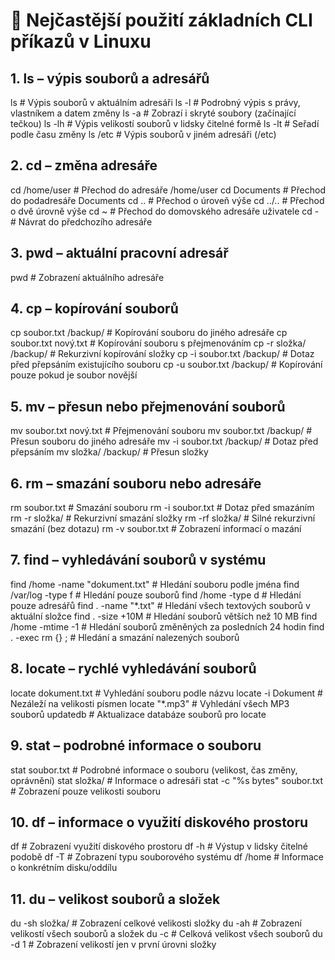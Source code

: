 # 📌 Nejčastější použití základních CLI příkazů v Linuxu

## 1. ls – výpis souborů a adresářů

ls              # Výpis souborů v aktuálním adresáři
ls -l           # Podrobný výpis s právy, vlastníkem a datem změny
ls -a           # Zobrazí i skryté soubory (začínající tečkou)
ls -lh          # Výpis velikostí souborů v lidsky čitelné formě
ls -lt          # Seřadí podle času změny
ls /etc         # Výpis souborů v jiném adresáři (/etc)


## 2. cd – změna adresáře

cd /home/user   # Přechod do adresáře /home/user
cd Documents    # Přechod do podadresáře Documents
cd ..           # Přechod o úroveň výše
cd ../..        # Přechod o dvě úrovně výše
cd ~            # Přechod do domovského adresáře uživatele
cd -            # Návrat do předchozího adresáře

## 3. pwd – aktuální pracovní adresář

pwd             # Zobrazení aktuálního adresáře

## 4. cp – kopírování souborů

cp soubor.txt /backup/      # Kopírování souboru do jiného adresáře
cp soubor.txt nový.txt      # Kopírování souboru s přejmenováním
cp -r složka/ /backup/      # Rekurzivní kopírování složky
cp -i soubor.txt /backup/   # Dotaz před přepsáním existujícího souboru
cp -u soubor.txt /backup/   # Kopírování pouze pokud je soubor novější

## 5. mv – přesun nebo přejmenování souborů

mv soubor.txt nový.txt      # Přejmenování souboru
mv soubor.txt /backup/      # Přesun souboru do jiného adresáře
mv -i soubor.txt /backup/   # Dotaz před přepsáním
mv složka/ /backup/         # Přesun složky

## 6. rm – smazání souboru nebo adresáře

rm soubor.txt               # Smazání souboru
rm -i soubor.txt            # Dotaz před smazáním
rm -r složka/               # Rekurzivní smazání složky
rm -rf složka/              # Silné rekurzivní smazání (bez dotazu)
rm -v soubor.txt            # Zobrazení informací o mazání

## 7. find – vyhledávání souborů v systému

find /home -name "dokument.txt"   # Hledání souboru podle jména
find /var/log -type f             # Hledání pouze souborů
find /home -type d                # Hledání pouze adresářů
find . -name "*.txt"              # Hledání všech textových souborů v aktuální složce
find . -size +10M                 # Hledání souborů větších než 10 MB
find /home -mtime -1              # Hledání souborů změněných za posledních 24 hodin
find . -exec rm {} \;             # Hledání a smazání nalezených souborů

## 8. locate – rychlé vyhledávání souborů

locate dokument.txt      # Vyhledání souboru podle názvu
locate -i Dokument       # Nezáleží na velikosti písmen
locate "*.mp3"           # Vyhledání všech MP3 souborů
updatedb                 # Aktualizace databáze souborů pro locate

## 9. stat – podrobné informace o souboru

stat soubor.txt          # Podrobné informace o souboru (velikost, čas změny, oprávnění)
stat složka/             # Informace o adresáři
stat -c "%s bytes" soubor.txt   # Zobrazení pouze velikosti souboru

## 10. df – informace o využití diskového prostoru

df                      # Zobrazení využití diskového prostoru
df -h                   # Výstup v lidsky čitelné podobě
df -T                   # Zobrazení typu souborového systému
df /home                # Informace o konkrétním disku/oddílu

## 11. du – velikost souborů a složek

du -sh složka/          # Zobrazení celkové velikosti složky
du -ah                  # Zobrazení velikostí všech souborů a složek
du -c                   # Celková velikost všech souborů
du -d 1                 # Zobrazení velikostí jen v první úrovni složky
